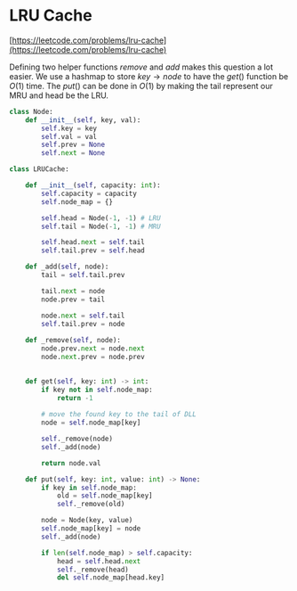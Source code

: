 # LRU Cache

[https://leetcode.com/problems/lru-cache](https://leetcode.com/problems/lru-cache)

Defining two helper functions $remove$ and $add$ makes this question a lot easier. We use a hashmap to store $key\to node$ to have the $get()$ function be $O(1)$ time. The $put()$ can be done in $O(1)$ by making the tail represent our MRU and head be the LRU.  

```python
class Node:
    def __init__(self, key, val):
        self.key = key
        self.val = val
        self.prev = None
        self.next = None

class LRUCache:

    def __init__(self, capacity: int):
        self.capacity = capacity
        self.node_map = {}

        self.head = Node(-1, -1) # LRU
        self.tail = Node(-1, -1) # MRU

        self.head.next = self.tail
        self.tail.prev = self.head

    def _add(self, node):
        tail = self.tail.prev

        tail.next = node
        node.prev = tail

        node.next = self.tail
        self.tail.prev = node
    
    def _remove(self, node):
        node.prev.next = node.next
        node.next.prev = node.prev
        

    def get(self, key: int) -> int:
        if key not in self.node_map:
            return -1
        
        # move the found key to the tail of DLL
        node = self.node_map[key]

        self._remove(node)
        self._add(node)

        return node.val

    def put(self, key: int, value: int) -> None:
        if key in self.node_map:
            old = self.node_map[key]
            self._remove(old)

        node = Node(key, value)
        self.node_map[key] = node
        self._add(node)

        if len(self.node_map) > self.capacity:
            head = self.head.next
            self._remove(head)
            del self.node_map[head.key]
```